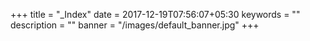 +++
title =  "_Index"
date = 2017-12-19T07:56:07+05:30
keywords = ""
description = ""
banner = "/images/default_banner.jpg"
+++
